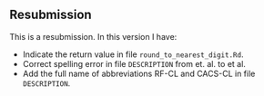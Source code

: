 ## Resubmission

This is a resubmission. In this version I have:

* Indicate the return value in file `round_to_nearest_digit.Rd`.
* Correct spelling error in file `DESCRIPTION` from et. al. to et al.
* Add the full name of abbreviations RF-CL and CACS-CL in file `DESCRIPTION`.
